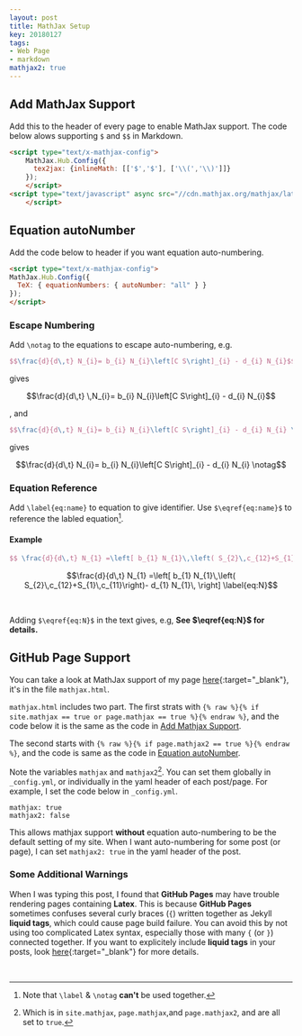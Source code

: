 ```yaml
---
layout: post
title: MathJax Setup
key: 20180127
tags:
- Web Page
- markdown
mathjax2: true
---
```

<!--more-->

## Add MathJax Support 

Add this to the header of every page to enable MathJax support. The code below alows supporting `$` and `$$` in Markdown.

```html
<script type="text/x-mathjax-config">
    MathJax.Hub.Config({
      tex2jax: {inlineMath: [['$','$'], ['\\(','\\)']]}
    });
    </script>
<script type="text/javascript" async src="//cdn.mathjax.org/mathjax/latest/MathJax.js?config=TeX-MML-AM_CHTML">
    </script>
```

## Equation autoNumber
Add the code below to header if you want equation auto-numbering.
```html
<script type="text/x-mathjax-config">
MathJax.Hub.Config({
  TeX: { equationNumbers: { autoNumber: "all" } }
});
</script>
```

### Escape Numbering

Add `\notag` to the equations to escape auto-numbering, e.g.
```tex
$$\frac{d}{d\,t} N_{i}= b_{i} N_{i}\left[C S\right]_{i} - d_{i} N_{i}$$
```
gives

$$\frac{d}{d\,t} \,N_{i}= b_{i} N_{i}\left[C S\right]_{i} - d_{i} N_{i}$$

, and 
```tex
$$\frac{d}{d\,t} N_{i}= b_{i} N_{i}\left[C S\right]_{i} - d_{i} N_{i} \notag$$
```
gives

$$\frac{d}{d\,t} N_{i}= b_{i} N_{i}\left[C S\right]_{i} - d_{i} N_{i} \notag$$

### Equation Reference

Add `\label{eq:name}` to equation to give identifier. Use `$\eqref{eq:name}$` to reference the labled equation[^1].

#### Example
```tex
$$ \frac{d}{d\,t} N_{1} =\left[ b_{1} N_{1}\,\left( S_{2}\,c_{12}+S_{1}\,c_{11}\right)- d_{1} N_{1}\, \right] \label{eq:N}$$
```

$$\frac{d}{d\,t} N_{1} =\left[ b_{1} N_{1}\,\left( S_{2}\,c_{12}+S_{1}\,c_{11}\right)- d_{1} N_{1}\, \right] \label{eq:N}$$

<br>

Adding `$\eqref{eq:N}$` in the text gives, e.g, **See $\eqref{eq:N}$ for details.**

## GitHub Page Support
You can take a look at MathJax support of my page [here](https://github.com/liao961120/liao961120.github.io/blob/master/_includes/utils/){:target="_blank"}, it's in the file `mathjax.html`.

`mathjax.html` includes two part. The first strats with 
`{% raw %}{% if site.mathjax == true or page.mathjax == true %}{% endraw %}`, and the code below it is the same as the code in [Add Mathjax Support](#add-mathjax-support).

The second starts with `{% raw %}{% if page.mathjax2 == true %}{% endraw %}`, and the code is same as the code in [Equation autoNumber](#equation-autonumber).

Note the variables `mathjax` and `mathjax2`[^2]. You can set them globally in `_config.yml`, or individually in the yaml header of each post/page. For example, I set the code below in `_config.yml`.
```
mathjax: true
mathjax2: false 
```
This allows mathjax support **without** equation auto-numbering to be the default setting of my site. When I want auto-numbering for some post (or page), I can set `mathjax2: true` in the yaml header of the post.

### Some Additional Warnings

When I was typing this post, I found that **GitHub Pages** may have trouble rendering pages containing **Latex**. This is because **GitHub Pages** sometimes confuses several curly braces (`{`) written together as Jekyll **liquid tags**, which could cause page build failure. You can avoid this by not using too complicated Latex syntax, especially those with many `{` (or `}`) connected together. If you want to explicitely include **liquid tags** in your posts, look [here](https://liao961120.github.io/Markdown_Features.html){:target="_blank"} for more details.


<br>

[^1]: Note that `\label` & `\notag` **can't** be used together.
[^2]: Which is in `site.mathjax`, `page.mathjax`,and `page.mathjax2`, and are all set to `true`.

